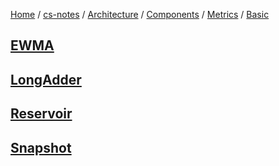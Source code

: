 [Home](https://mengxianbin.github.io) /
[cs-notes](https://mengxianbin.github.io/cs-notes/site) /
[Architecture](https://mengxianbin.github.io/cs-notes/site/Architecture) /
[Components](https://mengxianbin.github.io/cs-notes/site/Architecture/Components) /
[Metrics](https://mengxianbin.github.io/cs-notes/site/Architecture/Components/Metrics) /
[Basic](https://mengxianbin.github.io/cs-notes/site/Architecture/Components/Metrics/Basic)

## [EWMA](https://mengxianbin.github.io/cs-notes/site/Architecture/Components/Metrics/Basic/EWMA)

## [LongAdder](https://mengxianbin.github.io/cs-notes/site/Architecture/Components/Metrics/Basic/LongAdder)

## [Reservoir](https://mengxianbin.github.io/cs-notes/site/Architecture/Components/Metrics/Basic/Reservoir)

## [Snapshot](https://mengxianbin.github.io/cs-notes/site/Architecture/Components/Metrics/Basic/Snapshot)

